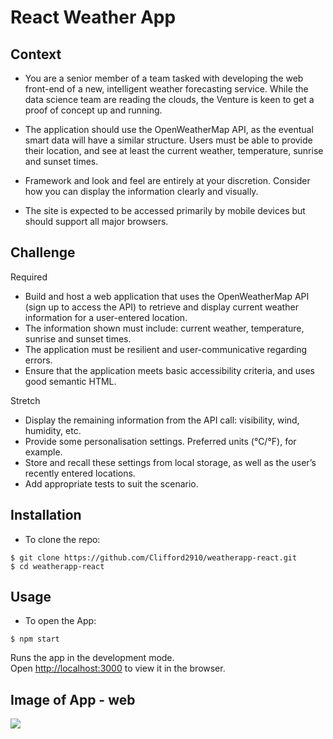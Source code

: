 # React Weather App

## Context

* You are a senior member of a team tasked with developing the web front-end of a new, intelligent weather forecasting service. While the data science team are reading the clouds, the Venture is keen to get a proof of concept up and running.

* The application should use the OpenWeatherMap API, as the eventual smart data will have a similar structure. Users must be able to provide their location, and see at least the current weather, temperature, sunrise and sunset times.

* Framework and look and feel are entirely at your discretion. Consider how you can display the information
clearly and visually.

* The site is expected to be accessed primarily by mobile devices but should support all major browsers.


## Challenge

Required
- Build and host a web application that uses the OpenWeatherMap API (sign up to access the API) to retrieve and display current weather information for a user-entered location.
- The information shown must include: current weather, temperature, sunrise and sunset times.
- The application must be resilient and user-communicative regarding errors.
- Ensure that the application meets basic accessibility criteria, and uses good semantic HTML.

Stretch
- Display the remaining information from the API call: visibility, wind, humidity, etc.
- Provide some personalisation settings. Preferred units (°C/°F), for example.
- Store and recall these settings from local storage, as well as the user’s recently entered locations.
- Add appropriate tests to suit the scenario.


## Installation

* To clone the repo:
```shell
$ git clone https://github.com/Clifford2910/weatherapp-react.git
$ cd weatherapp-react
```

## Usage

* To open the App:
```shell
$ npm start
```

Runs the app in the development mode.<br />
Open [http://localhost:3000](http://localhost:3000) to view it in the browser.



## Image of App - web

<img src="app.png" />

